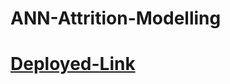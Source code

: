 # ANN-Attrition-Modelling
# [Deployed-Link](https://ann-attrition-modelling-kmaohc9qs3ntjsccw9f3le.streamlit.app/)
